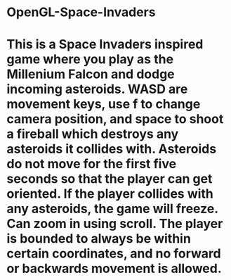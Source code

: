 # OpenGL-Space-Invaders
# This is a Space Invaders inspired game where you play as the Millenium Falcon and dodge incoming asteroids. WASD are movement keys, use f to change camera position, and space to shoot a fireball which destroys any asteroids it collides with. Asteroids do not move for the first five seconds so that the player can get oriented. If the player collides with any asteroids, the game will freeze. Can zoom in using scroll. The player is bounded to always be within certain coordinates, and no forward or backwards movement is allowed. 
